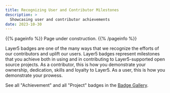```yaml
---
title: Recognizing User and Contributor Milestones
description: >
  Showcasing user and contributor achievements
date: 2023-10-30
---
```


{{% pageinfo %}}
Page under construction.
{{% /pageinfo %}}

Layer5 badges are one of the many ways that we recognize the efforts of our contributors and uplift our users. Layer5 badges represent milestones that you achieve both in using and in contributing to Layer5-supported open source projects. As a contributor, this is how you demonstrate your ownership, dedication, skills and loyalty to Layer5. As a user, this is how you demonstrate your prowess.

See all "Achievement" and all "Project" badges in the [Badge Gallery](https://badges.layer5.io).

<!-- 
Pending Leaderboard completion
See the badge leaderboard in the [Leaderboard](https://badges.layer5.io/leaderboard). -->
